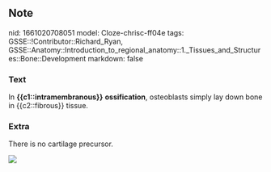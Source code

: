 ## Note
nid: 1661020708051
model: Cloze-chrisc-ff04e
tags: GSSE::!Contributor::Richard_Ryan, GSSE::Anatomy::Introduction_to_regional_anatomy::1._Tissues_and_Structures::Bone::Development
markdown: false

### Text
<div class="toggle">
  In <strong>{{c1::intramembranous}}</strong>
  <strong>ossification</strong>, osteoblasts simply lay down bone
  in {{c2::fibrous}} tissue.
</div>

### Extra
<p id="c5581288-77e0-4b3d-adab-25d84c7f0ce9" class="">There is no
cartilage precursor.
<p id="c5581288-77e0-4b3d-adab-25d84c7f0ce9" class=""><img src= 
"O.ehjZBESK3BK6F0sS2Zuw_b.png">
